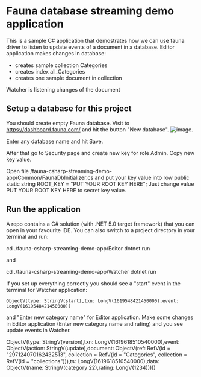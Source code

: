 # Fauna database streaming demo application

This is a sample C# application that demostrates how we can use fauna driver to listen to update events of a document in a database.
Editor application makes changes in database:
- creates sample collection Categories
- creates index all_Categories
- creates one sample document in collection

Watcher is listening changes of the document

## Setup a database for this project

You should create empty Fauna database. Visit to https://dashboard.fauna.com/ and hit the button "New database". ![image](https://user-images.githubusercontent.com/11041454/116414049-d29fe680-a840-11eb-9a35-b0a9d32b2ed3.png). 

Enter any database name and hit Save.

After that go to Security page and create new key for role Admin. Copy new key value.

Open file /fauna-csharp-streaming-demo-app/Common/FaunaDbInitializer.cs and put your key value into row public static string ROOT_KEY = "PUT YOUR ROOT KEY HERE"; 
Just change value PUT YOUR ROOT KEY HERE to secret key value.

## Run the application
A repo contains a C# solution (with .NET 5.0 target framework) that you can open in your favourite IDE.
You can also switch to a project directory in your terminal and run:

cd ./fauna-csharp-streaming-demo-app/Editor
dotnet run 

and 

cd ./fauna-csharp-streaming-demo-app/Watcher
dotnet run 

If you set up everything correctly you should see a "start" event in the terminal for Watcher application:
```
ObjectV(type: StringV(start),txn: LongV(1619548421450000),event: LongV(1619548421450000))
```
and "Enter new category name" for Editor application. 
Make some changes in Editor application (Enter new category name and rating) and you see update events in Watcher.

ObjectV(type: StringV(version),txn: LongV(1619618510540000),event: ObjectV(action: StringV(update),document: ObjectV(ref: RefV(id = "297124070162432513", collection = RefV(id = "Categories", collection = RefV(id = "collections"))),ts: LongV(1619618510540000),data: ObjectV(name: StringV(category 22),rating: LongV(1234)))))

